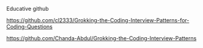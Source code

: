 Educative github 

https://github.com/cl2333/Grokking-the-Coding-Interview-Patterns-for-Coding-Questions


https://github.com/Chanda-Abdul/Grokking-the-Coding-Interview-Patterns
